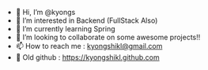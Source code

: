 - 👋 Hi, I’m @kyongs
- 👀 I’m interested in Backend (FullStack Also)
- 🌱 I’m currently learning Spring
- 💞️ I’m looking to collaborate on some awesome projects!!
- 📫 How to reach me : kyongshikl@gmail.com
- 🍭 Old github : https://kyongshikl.github.com
<!---
kyongs/kyongs is a ✨ special ✨ repository because its `README.md` (this file) appears on your GitHub profile.
You can click the Preview link to take a look at your changes.
--->
